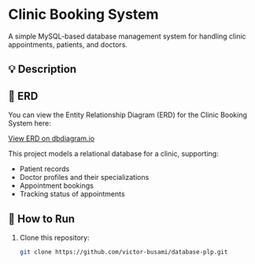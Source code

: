 # Clinic Booking System

A simple MySQL-based database management system for handling clinic appointments, patients, and doctors.

## 💡 Description

## 🧠 ERD

You can view the Entity Relationship Diagram (ERD) for the Clinic Booking System here:

[View ERD on dbdiagram.io](https://dbdiagram.io/d/68219b485b2fc4582f2999db)

This project models a relational database for a clinic, supporting:

- Patient records
- Doctor profiles and their specializations
- Appointment bookings
- Tracking status of appointments

## 🚀 How to Run

1. Clone this repository:
   ```bash
   git clone https://github.com/victor-busami/database-plp.git
   ```
